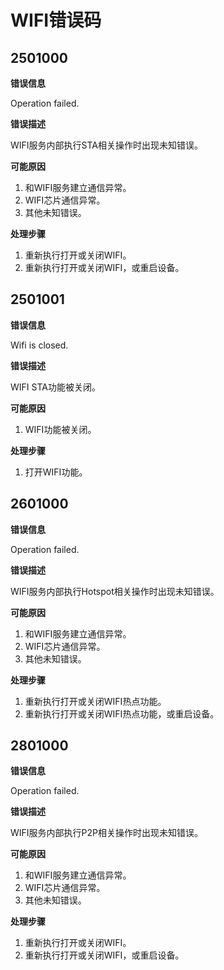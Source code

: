 # WIFI错误码

## 2501000

**错误信息**

Operation failed.

**错误描述**

WIFI服务内部执行STA相关操作时出现未知错误。

**可能原因**

1. 和WIFI服务建立通信异常。
2. WIFI芯片通信异常。
3. 其他未知错误。

**处理步骤**

1. 重新执行打开或关闭WIFI。
2. 重新执行打开或关闭WIFI，或重启设备。

## 2501001

**错误信息**

Wifi is closed.

**错误描述**

WIFI STA功能被关闭。

**可能原因**

1. WIFI功能被关闭。

**处理步骤**

1. 打开WIFI功能。

## 2601000

**错误信息**

Operation failed.

**错误描述**

WIFI服务内部执行Hotspot相关操作时出现未知错误。

**可能原因**

1. 和WIFI服务建立通信异常。
2. WIFI芯片通信异常。
3. 其他未知错误。

**处理步骤**

1. 重新执行打开或关闭WIFI热点功能。
2. 重新执行打开或关闭WIFI热点功能，或重启设备。

## 2801000

**错误信息**

Operation failed.

**错误描述**

WIFI服务内部执行P2P相关操作时出现未知错误。

**可能原因**

1. 和WIFI服务建立通信异常。
2. WIFI芯片通信异常。
3. 其他未知错误。

**处理步骤**

1. 重新执行打开或关闭WIFI。
2. 重新执行打开或关闭WIFI，或重启设备。


